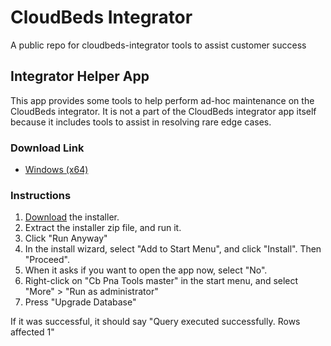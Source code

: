 # CloudBeds Integrator
A public repo for cloudbeds-integrator tools to assist customer success

## Integrator Helper App

This app provides some tools to help perform ad-hoc maintenance on the CloudBeds integrator.  It is not a part of the CloudBeds integrator app itself because it includes tools to assist in resolving rare edge cases.

### Download Link

* [Windows (x64)](https://github.com/shannahcloudbeds/cb-pna-tools-releases/releases/download/master/Cb.Pna.Tools.Installer-win-x64-%40master_25JD.zip)

### Instructions

1. [Download](https://github.com/shannahcloudbeds/cb-pna-tools-releases/releases/download/master/Cb.Pna.Tools.Installer-win-x64-%40master_25JD.zip) the installer.
2. Extract the installer zip file, and run it.
3. Click "Run Anyway"
4. In the install wizard, select "Add to Start Menu", and click "Install".  Then "Proceed".
5. When it asks if you want to open the app now, select "No".
6. Right-click on "Cb Pna Tools master" in the start menu, and select "More" > "Run as administrator"
7. Press "Upgrade Database"

If it was successful, it should say "Query executed successfully.  Rows affected 1"


